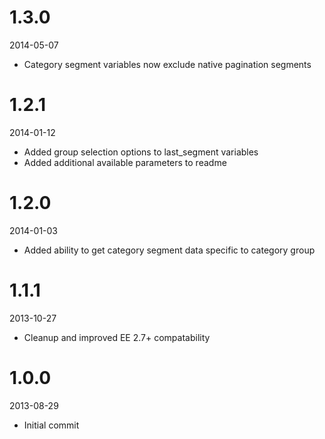 # 1.3.0

2014-05-07

- Category segment variables now exclude native pagination segments

# 1.2.1

2014-01-12

- Added group selection options to last_segment variables
- Added additional available parameters to readme

# 1.2.0

2014-01-03

- Added ability to get category segment data specific to category group

# 1.1.1

2013-10-27

- Cleanup and improved EE 2.7+ compatability

# 1.0.0

2013-08-29

- Initial commit